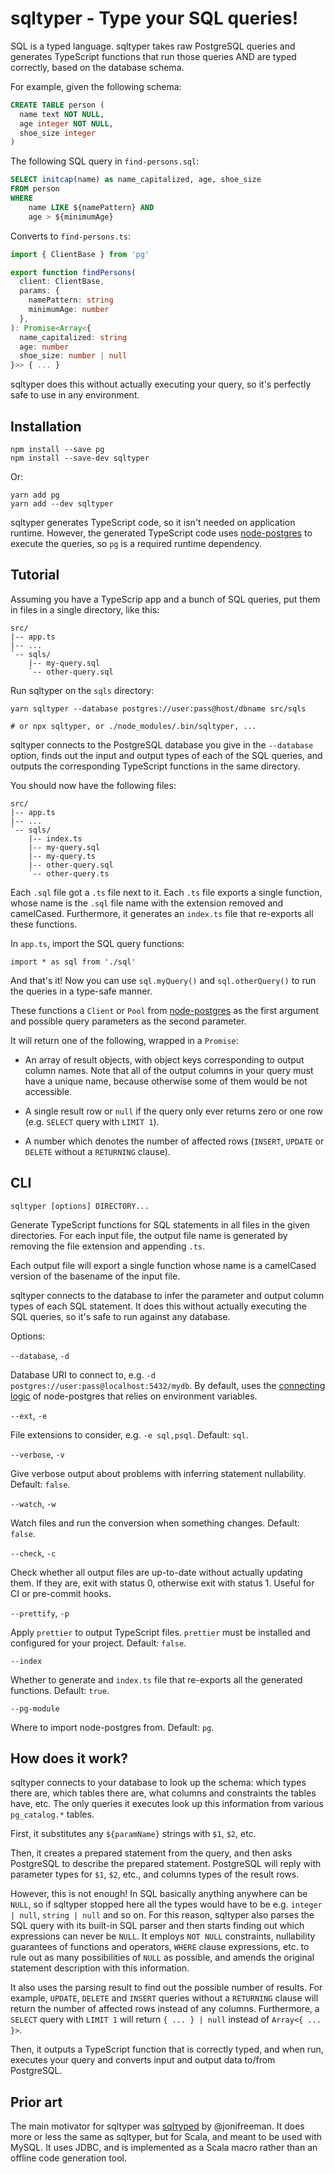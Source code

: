 # sqltyper - Type your SQL queries!

SQL is a typed language. sqltyper takes raw PostgreSQL queries and
generates TypeScript functions that run those queries AND are typed
correctly, based on the database schema.

For example, given the following schema:

```sql
CREATE TABLE person (
  name text NOT NULL,
  age integer NOT NULL,
  shoe_size integer
)
```

The following SQL query in `find-persons.sql`:

```sql
SELECT initcap(name) as name_capitalized, age, shoe_size
FROM person
WHERE
    name LIKE ${namePattern} AND
    age > ${minimumAge}
```

Converts to `find-persons.ts`:

```typescript
import { ClientBase } from 'pg'

export function findPersons(
  client: ClientBase,
  params: {
    namePattern: string
    minimumAge: number
  },
): Promise<Array<{
  name_capitalized: string
  age: number
  shoe_size: number | null
}>> { ... }
```

sqltyper does this without actually executing your query, so it's
perfectly safe to use in any environment.


## Installation

```
npm install --save pg
npm install --save-dev sqltyper
```

Or:

```
yarn add pg
yarn add --dev sqltyper
```

sqltyper generates TypeScript code, so it isn't needed on
application runtime. However, the generated TypeScript code uses
[node-postgres] to execute the queries, so `pg` is a required runtime
dependency.


[node-postgres]: https://node-postgres.com/


## Tutorial

Assuming you have a TypeScrip app and a bunch of SQL queries, put them
in files in a single directory, like this:

```
src/
|-- app.ts
|-- ...
`-- sqls/
    |-- my-query.sql
    `-- other-query.sql
```

Run sqltyper on the `sqls` directory:

```
yarn sqltyper --database postgres://user:pass@host/dbname src/sqls 

# or npx sqltyper, or ./node_modules/.bin/sqltyper, ...
```

sqltyper connects to the PostgreSQL database you give in the
`--database` option, finds out the input and output types of each of
the SQL queries, and outputs the corresponding TypeScript functions in
the same directory.

You should now have the following files:
```
src/
|-- app.ts
|-- ...
`-- sqls/
    |-- index.ts
    |-- my-query.sql
    |-- my-query.ts
    |-- other-query.sql
    `-- other-query.ts
```

Each `.sql` file got a `.ts` file next to it. Each `.ts` file exports
a single function, whose name is the `.sql` file name with the
extension removed and camelCased. Furthermore, it generates an
`index.ts` file that re-exports all these functions.

In `app.ts`, import the SQL query functions:

```
import * as sql from './sql'
```

And that's it! Now you can use `sql.myQuery()` and `sql.otherQuery()`
to run the queries in a type-safe manner.

These functions a `Client` or `Pool` from [node-postgres] as the first
argument and possible query parameters as the second parameter.

It will return one of the following, wrapped in a `Promise`:

- An array of result objects, with object keys corresponding to output
  column names. Note that all of the output columns in your query must
  have a unique name, because otherwise some of them would be not
  accessible.

- A single result row or `null` if the query only ever returns zero or
  one row (e.g. `SELECT` query with `LIMIT 1`).

- A number which denotes the number of affected rows (`INSERT`,
  `UPDATE` or `DELETE` without a `RETURNING` clause).


## CLI

```
sqltyper [options] DIRECTORY...
```

Generate TypeScript functions for SQL statements in all files in the
given directories. For each input file, the output file name is
generated by removing the file extension and appending `.ts`.

Each output file will export a single function whose name is a
camelCased version of the basename of the input file.

sqltyper connects to the database to infer the parameter and output
column types of each SQL statement. It does this without actually
executing the SQL queries, so it's safe to run against any database.

Options:

`--database`, `-d`

Database URI to connect to, e.g. `-d postgres://user:pass@localhost:5432/mydb`.
By default, uses the [connecting logic] of node-postgres that
relies on environment variables.

`--ext`, `-e`

File extensions to consider, e.g. `-e sql,psql`. Default: `sql`.

`--verbose`, `-v`

Give verbose output about problems with inferring statement
nullability. Default: `false`.

`--watch`, `-w`

Watch files and run the conversion when something changes. Default:
`false`.

`--check`, `-c`

Check whether all output files are up-to-date without actually
updating them. If they are, exit with status 0, otherwise exit with
status 1. Useful for CI or pre-commit hooks.

`--prettify`, `-p`

Apply `prettier` to output TypeScript files. `prettier` must be
installed and configured for your project. Default: `false`.

`--index`

Whether to generate and `index.ts` file that re-exports all the
generated functions. Default: `true`.

`--pg-module`

Where to import node-postgres from. Default: `pg`.

[connecting logic]: https://node-postgres.com/features/connecting


## How does it work?

sqltyper connects to your database to look up the schema: which
types there are, which tables there are, what columns and constraints
the tables have, etc. The only queries it executes look up this
information from various `pg_catalog.*` tables.

First, it substitutes any `${paramName}` strings with `$1`, `$2`, etc.

Then, it creates a prepared statement from the query, and then asks
PostgreSQL to describe the prepared statement. PostgreSQL will reply
with parameter types for `$1`, `$2`, etc., and columns types of the
result rows.

However, this is not enough! In SQL basically anything anywhere can be
`NULL`, so if sqltyper stopped here all the types would have to be
e.g. `integer | null`, `string | null` and so on. For this reason,
sqltyper also parses the SQL query with its built-in SQL parser and
then starts finding out which expressions can never be `NULL`. It
employs `NOT NULL` constraints, nullability guarantees of functions
and operators, `WHERE` clause expressions, etc. to rule out as many
possibilities of `NULL` as possible, and amends the original statement
description with this information.

It also uses the parsing result to find out the possible number of
results. For example, `UPDATE`, `DELETE` and `INSERT` queries without
a `RETURNING` clause will return the number of affected rows instead
of any columns. Furthermore, a `SELECT` query with `LIMIT 1` will
return `{ ... } | null` instead of `Array<{ ... }>`.

Then, it outputs a TypeScript function that is correctly typed, and
when run, executes your query and converts input and output data
to/from PostgreSQL.


## Prior art

The main motivator for sqltyper was [sqlτyped] by @jonifreeman. It
does more or less the same as sqltyper, but for Scala, and meant to be
used with MySQL. It uses JDBC, and is implemented as a Scala macro
rather than an offline code generation tool.

[sqlτyped]: https://github.com/jonifreeman/sqltyped
